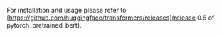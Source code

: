 For installation and usage please refer to [https://github.com/huggingface/transformers/releases](release 0.6 of pytorch_pretrained_bert).

